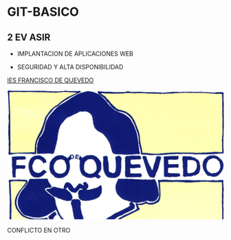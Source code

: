 # GIT-BASICO

## 2 EV ASIR

- IMPLANTACION DE APLICACIONES WEB

- SEGURIDAD Y ALTA DISPONIBILIDAD

[IES FRANCISCO DE QUEVEDO](https://www.educa2.madrid.org/web/centro.ies.quevedo.madrid)

![LOGO IES FRANCISCO DE QUEVEDO](./LogoQuevedo.jpg "LOGO IES FRANCISCO DE QUEVEDO" )

CONFLICTO EN OTRO